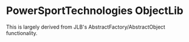 PowerSportTechnologies ObjectLib
================================

This is largely derived from JLB's AbstractFactory/AbstractObject functionality. 


